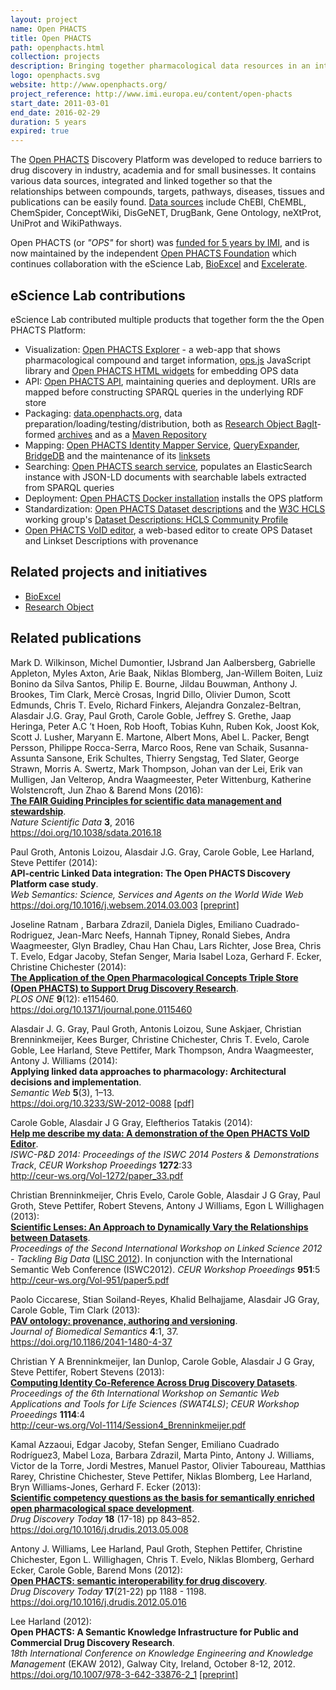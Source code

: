 ```yaml
---
layout: project
name: Open PHACTS
title: Open PHACTS
path: openphacts.html
collection: projects
description: Bringing together pharmacological data resources in an integrated, interoperable infrastructure
logo: openphacts.svg
website: http://www.openphacts.org/
project_reference: http://www.imi.europa.eu/content/open-phacts
start_date: 2011-03-01
end_date: 2016-02-29
duration: 5 years
expired: true
---
```



The [Open PHACTS](http://www.openphacts.org) Discovery Platform was developed to reduce barriers to drug discovery in industry, academia and for small businesses. It contains various data sources, integrated and linked together so that the relationships between compounds, targets, pathways, diseases, tissues and publications can be easily found. [Data sources](http://www.openphacts.org/2/sci/data.html) include ChEBI, ChEMBL, ChemSpider, ConceptWiki, DisGeNET, DrugBank, Gene Ontology, neXtProt, UniProt and WikiPathways.

Open PHACTS (or _"OPS"_ for short) was [funded for 5 years by IMI](http://www.imi.europa.eu/content/open-phacts), and is now maintained by the independent [Open PHACTS Foundation](http://www.openphactsfoundation.org/) which continues collaboration with the 
eScience Lab, [BioExcel](/projects/bioexcel) and [Excelerate](/projects/excelerate).


## eScience Lab contributions

eScience Lab contributed multiple products that together form the the Open PHACTS Platform:

* Visualization: [Open PHACTS Explorer](https://explorer.openphacts.org/) - a web-app that shows pharmacological compound and target information, [ops.js](https://www.npmjs.com/package/ops.js) JavaScript library and  [Open PHACTS HTML widgets](https://github.com/openphacts/ops-html-widgets) for embedding OPS data
* API: [Open PHACTS API](https://dev.openphacts.org/docs), maintaining queries and deployment. URIs are mapped before constructing SPARQL queries in the underlying RDF store
* Packaging: [data.openphacts.org](http://data.openphacts.org/), data preparation/loading/testing/distribution, both as [Research Object BagIt](https://github.com/ResearchObject/bagit-ro)-formed [archives](http://data.openphacts.org/artifactory/data/dev/2.0/rdf/) and as a [Maven Repository](http://data.openphacts.org/artifactory/data/org/openphacts/data/)
* Mapping: [Open PHACTS Identity Mapper Service](https://github.com/openphacts/queryExpander/tree/master/docker), [QueryExpander](http://ops2.few.vu.nl/QueryExpander), [BridgeDB](http://www.bridgedb.org/) and the maintenance of its [linksets](http://data.openphacts.org/2.1/ims/linksets/)
* Searching: [Open PHACTS search service](https://github.com/openphacts/ops-search), populates an ElasticSearch instance with JSON-LD documents with searchable labels extracted from SPARQL queries
* Deployment: [Open PHACTS Docker installation](https://github.com/openphacts/ops-docker/) installs the OPS platform
* Standardization: [Open PHACTS Dataset descriptions](http://www.openphacts.org/specs/2013/WD-datadesc-20130912/) and the [W3C HCLS]() working group's [Dataset Descriptions: HCLS Community Profile](https://www.w3.org/TR/hcls-dataset/)
* [Open PHACTS VoID editor](https://github.com/openphacts/Void-Editor2), a web-based editor to create OPS Dataset and Linkset Descriptions with provenance

## Related projects and initiatives

* [BioExcel](/projects/bioexcel) 
* [Research Object](/products/researchobject/)
 
## Related publications


Mark D. Wilkinson, Michel Dumontier, IJsbrand Jan Aalbersberg, Gabrielle Appleton, Myles Axton, Arie Baak,
Niklas Blomberg, Jan-Willem Boiten, Luiz Bonino da Silva Santos, Philip E. Bourne, Jildau Bouwman, Anthony J. Brookes,
Tim Clark, Mercè Crosas, Ingrid Dillo, Olivier Dumon, Scott Edmunds, Chris T. Evelo, Richard Finkers,
Alejandra Gonzalez-Beltran, Alasdair J.G. Gray, Paul Groth, Carole Goble, Jeffrey S. Grethe, Jaap Heringa,
Peter A.C ’t Hoen, Rob Hooft, Tobias Kuhn, Ruben Kok, Joost Kok, Scott J. Lusher, Maryann E. Martone, Albert Mons,
Abel L. Packer, Bengt Persson, Philippe Rocca-Serra, Marco Roos, Rene van Schaik, Susanna-Assunta Sansone, Erik Schultes,
Thierry Sengstag, Ted Slater, George Strawn, Morris A. Swertz, Mark Thompson, Johan van der Lei, Erik van Mulligen,
Jan Velterop, Andra Waagmeester, Peter Wittenburg, Katherine Wolstencroft, Jun Zhao & Barend Mons (2016):  
[**The FAIR Guiding Principles for scientific data management and stewardship**](https://doi.org/10.1038/sdata.2016.18).  
_Nature Scientific Data_ **3**, 2016  
<https://doi.org/10.1038/sdata.2016.18>

Paul Groth, Antonis Loizou, Alasdair J.G. Gray, Carole Goble, Lee Harland, Steve Pettifer (2014):  
**API-centric Linked Data integration: The Open PHACTS Discovery Platform case study**.  
_Web Semantics: Science, Services and Agents on the World Wide Web_  
<https://doi.org/10.1016/j.websem.2014.03.003>
[[preprint](https://www.research.manchester.ac.uk/portal/files/209942151/359_609_1_SM.pdf)]

Joseline Ratnam , Barbara Zdrazil, Daniela Digles, Emiliano Cuadrado-Rodriguez, Jean-Marc Neefs, Hannah Tipney, Ronald Siebes, Andra Waagmeester, Glyn Bradley, Chau Han Chau, Lars Richter, Jose Brea, Chris T. Evelo, Edgar Jacoby, Stefan Senger, Maria Isabel Loza, Gerhard F. Ecker, Christine Chichester (2014):  
[**The Application of the Open Pharmacological Concepts Triple Store (Open PHACTS) to Support Drug Discovery Research**](https://doi.org/10.1371/journal.pone.0115460).  
_PLOS ONE_ **9**(12): e115460.  
<https://doi.org/10.1371/journal.pone.0115460>

Alasdair J. G. Gray, Paul Groth, Antonis Loizou, Sune Askjaer, Christian Brenninkmeijer, Kees Burger, Christine Chichester, Chris T. Evelo, Carole Goble, Lee Harland, Steve Pettifer, Mark Thompson, Andra Waagmeester, Antony J. Williams (2014):  
**Applying linked data approaches to pharmacology: Architectural decisions and implementation**.  
_Semantic Web_ **5**(3), 1–13.  
<https://doi.org/10.3233/SW-2012-0088>
[[pdf]](http://www.semantic-web-journal.net/system/files/swj258_1.pdf)

Carole Goble, Alasdair J G Gray, Eleftherios Tatakis (2014):  
[**Help me describe my data: A demonstration of the Open PHACTS VoID Editor**](http://ceur-ws.org/Vol-1272/paper_33.pdf).  
_ISWC-P&D 2014: Proceedings of the ISWC 2014 Posters & Demonstrations Track_,
_CEUR Workshop Proeedings_ **1272**:33  
<http://ceur-ws.org/Vol-1272/paper_33.pdf>

Christian Brenninkmeijer, Chris Evelo, Carole Goble, Alasdair J G Gray, Paul Groth, Steve Pettifer, Robert Stevens, Antony J Williams, Egon L Willighagen (2013):  
[**Scientific Lenses: An Approach to Dynamically Vary the Relationships between Datasets**](http://ceur-ws.org/Vol-951/paper5.pdf).  
_Proceedings of the Second International Workshop on Linked Science 2012 - Tackling Big Data_ ([LISC 2012](http://ceur-ws.org/Vol-951/)).
In conjunction with the International Semantic Web Conference (ISWC2012).
_CEUR Workshop Proeedings_ **951**:5  
<http://ceur-ws.org/Vol-951/paper5.pdf>

Paolo Ciccarese, Stian Soiland-Reyes, Khalid Belhajjame, Alasdair JG Gray, Carole Goble, Tim Clark (2013):  
[**PAV ontology: provenance, authoring and versioning**](https://doi.org/10.1186/2041-1480-4-37).  
_Journal of Biomedical Semantics_ **4**:1, 37.  
<https://doi.org/10.1186/2041-1480-4-37>

Christian Y A Brenninkmeijer, Ian Dunlop, Carole Goble, Alasdair J G Gray, Steve Pettifer, Robert Stevens (2013):  
[**Computing Identity Co-Reference Across Drug Discovery Datasets**](http://ceur-ws.org/Vol-1114/Session4_Brenninkmeijer.pdf).  
_Proceedings of the 6th International Workshop on Semantic Web Applications and Tools for Life Sciences (SWAT4LS)_; 
_CEUR Workshop Proeedings_ **1114**:4  
<http://ceur-ws.org/Vol-1114/Session4_Brenninkmeijer.pdf>

Kamal Azzaoui, Edgar Jacoby, Stefan Senger, Emiliano Cuadrado Rodríguez3, Mabel Loza, Barbara Zdrazil, Marta Pinto, Antony J. Williams, Victor de la Torre, Jordi Mestres, Manuel Pastor, Olivier Taboureau, Matthias Rarey, Christine Chichester, Steve Pettifer, Niklas Blomberg, Lee Harland, Bryn Williams-Jones, Gerhard F. Ecker (2013):  
[**Scientific competency questions as the basis for semantically enriched open pharmacological space development**](https://doi.org/10.1016/j.drudis.2013.05.008).  
_Drug Discovery Today_ **18** (17-18) pp 843–852.  
<https://doi.org/10.1016/j.drudis.2013.05.008>

Antony J. Williams, Lee Harland, Paul Groth, Stephen Pettifer, Christine Chichester, Egon L. Willighagen, Chris T. Evelo, Niklas Blomberg, Gerhard Ecker, Carole Goble, Barend Mons (2012):  
[**Open PHACTS: semantic interoperability for drug discovery**](https://doi.org/10.1016/j.drudis.2012.05.016).  
_Drug Discovery Today_  **17**(21-22) pp 1188 - 1198.  
<https://doi.org/10.1016/j.drudis.2012.05.016>

Lee Harland (2012):  
**Open PHACTS: A Semantic Knowledge Infrastructure for Public and Commercial Drug Discovery Research**.  
_18th International Conference on Knowledge Engineering and Knowledge Management_ (EKAW 2012),
Galway City, Ireland, October 8-12, 2012.
<https://doi.org/10.1007/978-3-642-33876-2_1> 
[[preprint]](http://www.openphacts.org/documents/publications/Harland_Open%20PHACTS_A%20semantic%20knowledge%20infrastructure%20for%20public%20and%20commercial%20drug%20discovery%20research_Springer_Lecture%20Notes%20in%20Computer%20Science_V%207603_2012_p1-7.pdf)

